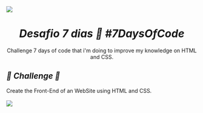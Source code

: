 <img src="https://img.shields.io/badge/Status-%20Completed-success">
<body>
<h1 align="center"><strong> <em> Desafio 7 dias 📆 #7DaysOfCode </em> </strong> </h1>
  <p align="center">
Challenge 7 days of code that i'm doing to improve my knowledge on HTML and CSS.
    </P>
  <h2> <strong> <em> 📍 Challenge 🚀 </em> </strong> </h2>
  <p> Create the Front-End of an WebSite using HTML and CSS.
  <BR>
  <BR>
<img src = /desafio-1.gif/ align="center"> 
    </P>
  </body>
